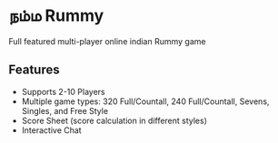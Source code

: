 # நம்ம Rummy 
Full featured multi-player online indian Rummy game 

## Features
- Supports 2-10 Players 
- Multiple game types: 320 Full/Countall, 240 Full/Countall, Sevens, Singles, and Free Style 
- Score Sheet (score calculation in different styles) 
- Interactive Chat 
